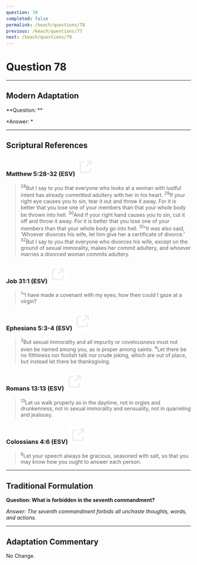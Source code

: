 ```yaml
---
question: 78
completed: false
permalink: /keach/questions/78
previous: /keach/questions/77
next: /keach/questions/79
---
```

# Question 78

---
## Modern Adaptation
**Question: **

*Answer: *

---
## Scriptural References
### Matthew 5:28-32 (ESV) <a href="https://biblegateway.com/passage/?search=Matthew+5%3A28-32&version=ESV"><img src="/assets/svg/link.svg"/></a>
> <sup>28</sup>But I say to you that everyone who looks at a woman with lustful intent has already committed adultery with her in his heart.
> <sup>29</sup>If your right eye causes you to sin, tear it out and throw it away. For it is better that you lose one of your members than that your whole body be thrown into hell.
> <sup>30</sup>And if your right hand causes you to sin, cut it off and throw it away. For it is better that you lose one of your members than that your whole body go into hell.
> <sup>31</sup>“It was also said, ‘Whoever divorces his wife, let him give her a certificate of divorce.’
> <sup>32</sup>But I say to you that everyone who divorces his wife, except on the ground of sexual immorality, makes her commit adultery, and whoever marries a divorced woman commits adultery.

### Job 31:1 (ESV) <a href="https://biblegateway.com/passage/?search=Job+31%3A1&version=ESV"><img src="/assets/svg/link.svg"/></a>
> <sup>1</sup>“I have made a covenant with my eyes; how then could I gaze at a virgin?

### Ephesians 5:3-4 (ESV) <a href="https://biblegateway.com/passage/?search=Ephesians+5%3A3-4&version=ESV"><img src="/assets/svg/link.svg"/></a>
> <sup>3</sup>But sexual immorality and all impurity or covetousness must not even be named among you, as is proper among saints.
> <sup>4</sup>Let there be no filthiness nor foolish talk nor crude joking, which are out of place, but instead let there be thanksgiving.

### Romans 13:13 (ESV) <a href="https://biblegateway.com/passage/?search=Romans+13%3A13&version=ESV"><img src="/assets/svg/link.svg"/></a>
> <sup>13</sup>Let us walk properly as in the daytime, not in orgies and drunkenness, not in sexual immorality and sensuality, not in quarreling and jealousy.

### Colossians 4:6 (ESV) <a href="https://biblegateway.com/passage/?search=Colossians+4%3A6&version=ESV"><img src="/assets/svg/link.svg"/></a>
> <sup>6</sup>Let your speech always be gracious, seasoned with salt, so that you may know how you ought to answer each person.


---
## Traditional Formulation
**Question: What is forbidden in the seventh commandment?**

*Answer: The seventh commandment forbids all unchaste thoughts, words, and actions.*

---
## Adaptation Commentary
No Change.